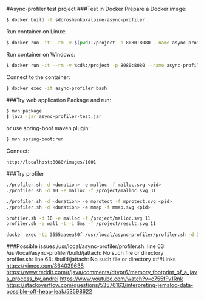#Async-profiler test project
###Test in Docker
Prepare a Docker image:
```bash
$ docker build -t sdoroshenko/alpine-async-profiler .
```
Run container on Linux:
```bash
$ docker run -it --rm -v $(pwd):/project -p 8080:8080 --name async-profiler sdoroshenko/alpine-async-profiler
```
Run container on Windows:
```bash
$ docker run -it --rm -v %cd%:/project -p 8080:8080 --name async-profiler sdoroshenko/alpine-async-profiler
```
Connect to the container:
```bash
$ docker exec -it async-profiler bash
```
###Try web application
Package and run:
```bash
$ mvn package
$ java -jar async-profiler-test.jar
```
or use spring-boot maven plugin:
```bash
$ mvn spring-boot:run
```
Connect:
```bash
http://localhost:8080/images/1001
```
###Try profiler
```bash
./profiler.sh -d <duration> -e malloc -f malloc.svg <pid>  
./profiler.sh -d 10 -e malloc -f /project/malloc.svg 31  

./profiler.sh -d <duration> -e mprotect -f mprotect.svg <pid>  
./profiler.sh -d <duration> -e mmap -f mmap.svg <pid>

profiler.sh -d 10 -e malloc -f /project/malloc.svg 11
profiler.sh -e wall -t -i 5ms -f /project/result.svg 11

docker exec -ti 3555aaeea80f /usr/local/async-profiler/profiler.sh -d 30 -o collapsed -e itimer -f /tmp/collapsed.txt 1
```
###Possible issues
/usr/local/async-profiler/profiler.sh: line 63: /usr/local/async-profiler/build/jattach: No such file or directory  
profiler.sh: line 63: /build/jattach: No such file or directory
###Links
https://vimeo.com/364039638   
https://www.reddit.com/r/java/comments/dtvpr6/memory_footprint_of_a_java_process_by_andrei
https://www.youtube.com/watch?v=c755fFv1Rnk
https://stackoverflow.com/questions/53576163/interpreting-jemaloc-data-possible-off-heap-leak/53598622   

